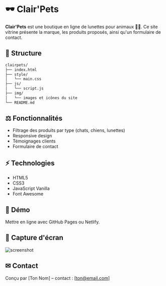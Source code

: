 # 🕶️ Clair'Pets

**Clair'Pets** est une boutique en ligne de lunettes pour animaux 🐶🐱. Ce site vitrine présente la marque, les produits proposés, ainsi qu'un formulaire de contact.

## 📁 Structure

```bash
clairpets/
├── index.html
├── style/
│   └── main.css
├── js/
│   └── script.js
├── img/
│   └── images et icônes du site
└── README.md
```

## ⚖️ Fonctionnalités
- Filtrage des produits par type (chats, chiens, lunettes)
- Responsive design
- Témoignages clients
- Formulaire de contact

## ⚡ Technologies
- HTML5
- CSS3
- JavaScript Vanilla
- Font Awesome

## 🚀 Démo
Mettre en ligne avec GitHub Pages ou Netlify.

## 📱 Capture d'écran
![screenshot](img/screenshot.jpg)

## ✉ Contact
Conçu par [Ton Nom] – contact : [ton@email.com]
